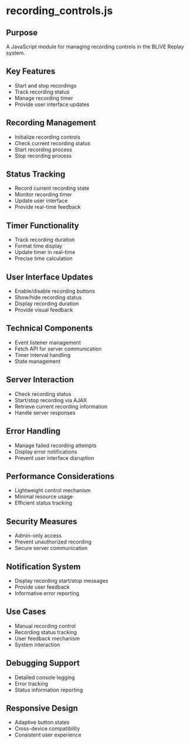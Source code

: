 # recording_controls.js

## Purpose
A JavaScript module for managing recording controls in the BLIVE Replay system.

## Key Features
- Start and stop recordings
- Track recording status
- Manage recording timer
- Provide user interface updates

## Recording Management
- Initialize recording controls
- Check current recording status
- Start recording process
- Stop recording process

## Status Tracking
- Record current recording state
- Monitor recording timer
- Update user interface
- Provide real-time feedback

## Timer Functionality
- Track recording duration
- Format time display
- Update timer in real-time
- Precise time calculation

## User Interface Updates
- Enable/disable recording buttons
- Show/hide recording status
- Display recording duration
- Provide visual feedback

## Technical Components
- Event listener management
- Fetch API for server communication
- Timer interval handling
- State management

## Server Interaction
- Check recording status
- Start/stop recording via AJAX
- Retrieve current recording information
- Handle server responses

## Error Handling
- Manage failed recording attempts
- Display error notifications
- Prevent user interface disruption

## Performance Considerations
- Lightweight control mechanism
- Minimal resource usage
- Efficient status tracking

## Security Measures
- Admin-only access
- Prevent unauthorized recording
- Secure server communication

## Notification System
- Display recording start/stop messages
- Provide user feedback
- Informative error reporting

## Use Cases
- Manual recording control
- Recording status tracking
- User feedback mechanism
- System interaction

## Debugging Support
- Detailed console logging
- Error tracking
- Status information reporting

## Responsive Design
- Adaptive button states
- Cross-device compatibility
- Consistent user experience
